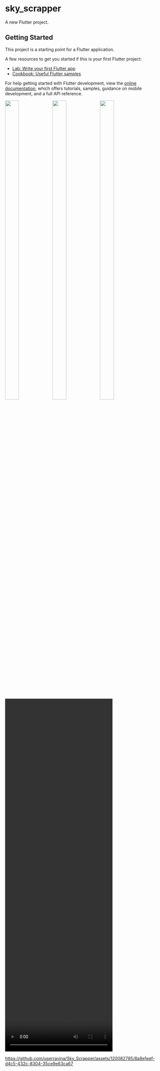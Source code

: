 # sky_scrapper

A new Flutter project.

## Getting Started


This project is a starting point for a Flutter application.

A few resources to get you started if this is your first Flutter project:

- [Lab: Write your first Flutter app](https://docs.flutter.dev/get-started/codelab)
- [Cookbook: Useful Flutter samples](https://docs.flutter.dev/cookbook)

For help getting started with Flutter development, view the
[online documentation](https://docs.flutter.dev/), which offers tutorials,
samples, guidance on mobile development, and a full API reference.
<p>
  <img src="https://github.com/userravina/Sky_Scrapper/assets/120082785/a792152a-caa9-4dae-b371-68fbe909da3a" height="50%" width="30%">
  <img src="https://github.com/userravina/Sky_Scrapper/assets/120082785/7ceb28cb-4138-44f5-81e7-d6c076ca7d68"  height="50%" width="30%">
  <img src="https://github.com/userravina/Sky_Scrapper/assets/120082785/bf40bbc2-f281-4e84-a14f-9ec28399a89e" height="50%" width="30%">
<video src = "" height="1150px" width="351px">
    </video>
</p>


https://github.com/userravina/Sky_Scrapper/assets/120082785/8a8e1eef-d4c5-432c-8304-35ce9e63ca67



